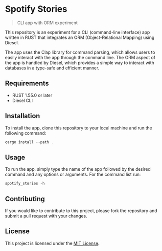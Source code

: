 # Spotify Stories

> CLI app with ORM experiment

This repository is an experiment for a CLI (command-line interface) app written in RUST that integrates an ORM (Object-Relational Mapping) using Diesel.

The app uses the Clap library for command parsing, which allows users to easily interact with the app through the command line. The ORM aspect of the app is handled by Diesel, which provides a simple way to interact with databases in a type-safe and efficient manner.

## Requirements

- RUST 1.55.0 or later
- Diesel CLI

## Installation

To install the app, clone this repository to your local machine and run the following command:

```powershell
cargo install --path .
```

## Usage

To run the app, simply type the name of the app followed by the desired command and any options or arguments. For the command list run:

```powershell
spotify_stories -h
```

## Contributing

If you would like to contribute to this project, please fork the repository and submit a pull request with your changes.

## License

This project is licensed under the [MIT License](./LICENSE).
